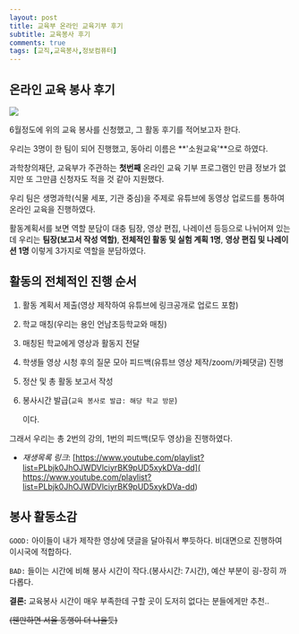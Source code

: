```yaml
---
layout: post
title: 교육부 온라인 교육기부 후기 
subtitle: 교육봉사 후기
comments: true
tags: [교직,교육봉사,정보컴퓨터]
---
```


## 온라인 교육 봉사 후기

![](https://cf-cpi.campuspick.com/activity/1592556465557995.jpg)

6월정도에 위의 교육 봉사를 신청했고, 그 활동 후기를 적어보고자 한다.

우리는 3명이 한 팀이 되어 진행했고, 동아리 이름은 **'소원교육'**으로 하였다.

과학창의재단, 교육부가 주관하는 **첫번째** 온라인 교육 기부 프로그램인 만큼 정보가 없지만 또 그만큼 신청자도 적을 것 같아 지원했다. 

우리 팀은 생명과학(식물 세포, 기관 중심)을 주제로 유튜브에 동영상 업로드를 통하여 온라인 교육을 진행하였다.

활동계획서를 보면 역할 분담이 대충 팀장, 영상 편집, 나레이션 등등으로 나뉘어져 있는데 우리는 **팀장(보고서 작성 역할)**, **전체적인 활동 및 실험 계획 1명**, **영상 편집 및 나레이션 1명** 이렇게 3가지로 역할을 분담하였다.



## 활동의 전체적인 진행 순서

1. 활동 계획서 제출(영상 제작하여 유튜브에 링크공개로 업로드 포함) 

2. 학교 매칭(우리는 용인 언남초등학교와 매칭)

3. 매칭된 학교에게 영상과 활동지 전달

4. 학생들 영상 시청 후의 질문 모아 피드백(유튜브 영상 제작/zoom/카페댓글) 진행

5. 정산 및 총 활동 보고서 작성

6. 봉사시간 발급(`교육 봉사로 발급: 해당 학교 방문`)

   이다. 

그래서 우리는 총 2번의 강의, 1번의 피드백(모두 영상)을 진행하였다.

- *재생목록 링크*: [https://www.youtube.com/playlist?list=PLbjk0JhOJWDVlciyrBK9pUD5xykDVa-dd]( https://www.youtube.com/playlist?list=PLbjk0JhOJWDVlciyrBK9pUD5xykDVa-dd)

  

## 봉사 활동소감 

`GOOD:` 아이들이 내가 제작한 영상에 댓글을 달아줘서 뿌듯하다. 비대면으로 진행하여 이시국에 적합하다. 

`BAD:`  들이는 시간에 비해 봉사 시간이 작다.(봉사시간: 7시간), 예산 부분이 굉-장히 까다롭다. 

**결론:** 교육봉사 시간이 매우 부족한데 구할 곳이 도저히 없다는 분들에게만 추천..

~~(웬만하면 서울 동행이 더 나을듯)~~
